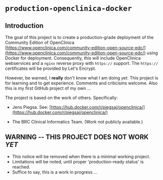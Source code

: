 # `production-openclinica-docker`

## Introduction

The goal of this project is to create a production-grade deployment of the Community Edition of OpenClinica [https://www.openclinica.com/community-edition-open-source-edc/](https://www.openclinica.com/community-edition-open-source-edc/) using Docker for deployment. Consequently, this will include OpenClinica webservices and a `nginx` reverse proxy with `https://` support. The `https://` certificates will be provided by Let's Encrypt.

However, be warned, I **really** don't know what I am doing *yet*. This project is for learning and to get experience. Comments and criticisms welcome. Also this is my first GitHub project of my own ...

The project is based on the work of others. Specifically:

- Jens Piegsa. See: [https://hub.docker.com/r/piegsaj/openclinica/](https://hub.docker.com/r/piegsaj/openclinica/)

- The BRC Clinical Informatics Team. (Work not publicly available.)

## **WARNING** -- THIS PROJECT DOES NOT WORK *YET*

- This notice will be removed when there is a minimal working project.
- Limitations will be noted, until proper 'production-ready status' is reached.
- Suffice to say, this is a work in progress ...